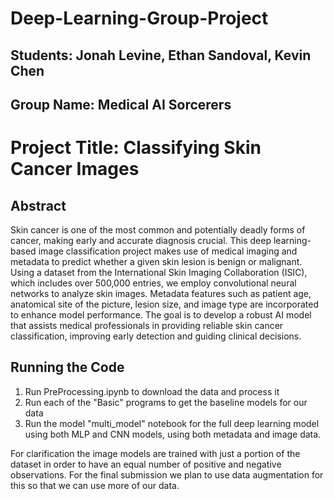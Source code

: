 # Deep-Learning-Group-Project

## Students: Jonah Levine, Ethan Sandoval, Kevin Chen

## Group Name: Medical AI Sorcerers

# Project Title: Classifying Skin Cancer Images

## Abstract
Skin cancer is one of the most common and potentially deadly forms of cancer, making early and accurate diagnosis crucial. This deep learning-based image classification project makes use of medical imaging and metadata to predict whether a given skin lesion is benign or malignant. Using a dataset from the International Skin Imaging Collaboration (ISIC), which includes over 500,000 entries, we employ convolutional neural networks to analyze skin images. Metadata features such as patient age, anatomical site of the picture, lesion size, and image type are incorporated to enhance model performance. The goal is to develop a robust AI model that assists medical professionals in providing reliable skin cancer classification, improving early detection and guiding clinical decisions.

## Running the Code
1. Run PreProcessing.ipynb to download the data and process it
2. Run each of the "Basic" programs to get the baseline models for our data
3. Run the model "multi_model" notebook for the full deep learning model using both MLP and CNN models, using both metadata and image data.

For clarification the image models are trained with just a portion of the dataset in order to have an equal number of positive and negative observations. For the final submission we plan to use data augmentation for this so that we can use more of our data.
